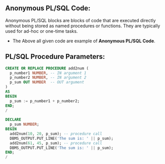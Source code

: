 ## Anonymous PL/SQL Code:
Anonymous PL/SQL blocks are blocks of code that are executed directly without being stored as named procedures or functions. 
They are typically used for ad-hoc or one-time tasks.
  - The Above all given code are example of **Anonymous PL/SQL Code**.

## PL/SQL Procedure Parameters:
```sql
CREATE OR REPLACE PROCEDURE add2num (
  p_number1 NUMBER, -- IN argument 1
  p_number2 NUMBER, -- IN argument 2
  p_sum OUT NUMBER  -- OUT argument 
)
AS
BEGIN
  p_sum := p_number1 + p_number2;
END;
/
  
DECLARE
  p_sum NUMBER;
BEGIN
  add2num(10, 20, p_sum); -- procedure call
  DBMS_OUTPUT.PUT_LINE('The sum is: ' || p_sum);
  add2num(61, 45, p_sum); -- procedure call
  DBMS_OUTPUT.PUT_LINE('The sum is: ' || p_sum);
END;
/
```




